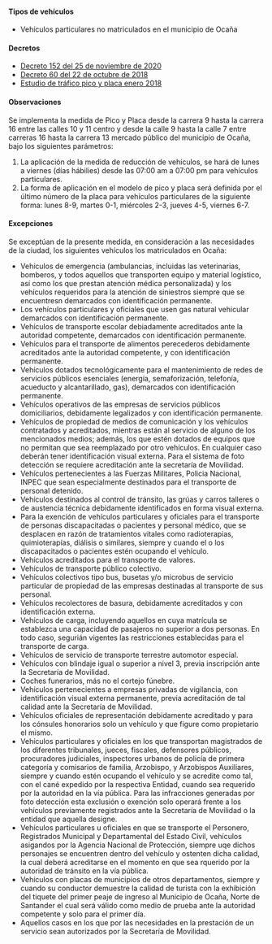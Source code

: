 #### Tipos de vehículos

- Vehículos particulares no matriculados en el municipio de Ocaña

#### Decretos

- [Decreto 152 del 25 de noviembre de 2020](https://ocananortedesantander.micolombiadigital.gov.co/sites/ocananortedesantander/content/files/000824/41171_decreto-152-de-25-de-noviembre-de-2020.pdf)
- [Decreto 60 del 22 de octubre de 2018](https://pyphoy.s3.amazonaws.com/docs/ocana/decreto-60-del-22-de-octubre-de-2018.pdf)
- [Estudio de tráfico pico y placa enero 2018](https://pyphoy.s3.amazonaws.com/docs/ocana/estudio-de-trafico-pico-y-placa-enero-2018.pdf)

#### Observaciones

Se implementa la medida de Pico y Placa desde la carrera 9 hasta la carrera 16 entre las calles 10 y 11 centro y desde la calle 9 hasta la calle 7 entre carreras 16 hasta la carrera 13 mercado público del municipio de Ocaña, bajo los siguientes parámetros:

1. La aplicación de la medida de reducción de vehículos, se hará de lunes a viernes (días hábilies) desde las 07:00 am a 07:00 pm para vehículos particulares.
2. La forma de aplicación en el modelo de pico y placa será definida por el último número de la placa para vehículos particulares de la siguiente forma: lunes 8-9, martes 0-1, miércoles 2-3, jueves 4-5, viernes 6-7.

#### Excepciones

Se exceptúan de la presente medida, en consideración a las necesidades de la ciudad, los siguientes vehículos los matriculados en Ocaña:

- Vehículos de emergencia (ambulancias, incluidas las veterinarias, bomberos, y todos aquellos que transporten equipo y material logístico, así como los que prestan atención médica personalizada) y los vehículos requeridos para la atención de siniestros siempre que se encuentresn demarcados con identificación permanente.
- Los vehículos particulares y oficiales que usen gas natural vehicular demarcados con identificación permanente.
- Vehículos de transporte escolar debiadamente acreditados ante la autoridad competente, demarcados con identificación permanente.
- Vehículos para el transporte de alimentos perecederos debidamente acreditados ante la autoridad competente, y con identificación permanente.
- Vehículos dotados tecnológicamente para el mantenimiento de redes de servicios públicos esenciales (energía, semaforización, telefonía, acueducto y alcantarillado, gas), demarcados con identificación permanente.
- Vehículos operativos de las empresas de servicios públicos domiciliarios, debidamente legalizados y con identificación permanente.
- Vehículos de propiedad de medios de comunicación y los vehículos contratados y acreditados, mientras están al servicio de alguno de los mencionados medios; además, los que estén dotados de equipos que no permitan que sea reemplazado por otro vehículos. En cualquier caso deberán tener identificación visual externa. Para el sistema de foto detección se requiere acreditación ante la secretaría de Movilidad.
- Vehículos pertenecientes a las Fuerzas Militares, Policia Nacional, INPEC que sean especialmente destinados para el transporte de personal detenido.
- Vehículos destinados al control de tránsito, las grúas y carros talleres o de austencia técnica debidamente identificados en forma visual externa.
- Para la exención de vehículos particulares y oficiales para el transporte de personas discapacitadas o pacientes y personal médico, que se desplacen en razón de tratamientos vitales como radioterapias, quimioterapías, diálisis o similares, siempre y cuando el o los discapacitados o pacientes estén ocupando el vehículo.
- Vehículos acreditados para el transporte de valores.
- Vehículos de transporte público colectivo.
- Vehículos colectivos tipo bus, busetas y/o microbus de servicio particular de propiedad de las empresas destinadas al transporte de sus personal.
- Vehículos recolectores de basura, debidamente acreditados y con identificación externa.
- Vehículos de carga, incluyendo aquellos en cuya matrícula se establezca una capacidad de pasajeros no superior a dos personas. En todo caso, segurián vigentes las restricciones establecidas para el transporte de carga.
- Vehículos de servicio de transporte terrestre automotor especial.
- Vehículos con blindaje igual o superior a nivel 3, previa inscripción ante la Secretaría de Movilidad.
- Coches funerarios, más no el cortejo fúnebre.
- Vehículos pertenecientes a empresas privadas de vigilancia, con identificación visual externa permanente, previa acreditación de tal calidad ante la Secretaría de Movilidad.
- Vehículos oficiales de representación debidamente acreditado y para los cónsules honorarios solo un vehículo y que figure como propietario el mismo.
- Vehículos particulares y oficiales en los que transportan magistrados de los diferentes tribunales, jueces, fiscales, defensores públicos, procuradores judiciales, inspectores urbanos de policía de primera categoría y comisarios de familia, Arzobispo, y Arzobispos Auxiliares, siempre y cuando estén ocupando el vehículo y se acredite como tal, con el cané expedido por la respectiva Entidad, cuando sea requerido por la autoridad en la vía pública. Para las infracciones generadas por foto detección esta exclusión o exención solo operará frente a los vehículos previamente registrados ante la Secretaría de Movilidad o la entidad que aquella designe.
- Vehículos particulares u oficiales en que se transporte el Personero, Registrados Municipal y Departamental del Estado Civil, vehículos asigandos por la Agencia Nacional de Protección, siempre uqe dichos personajes se encuentren dentro del vehículo y ostenten dicha calidad, la cual deberá acreditarse en el momento en que sea rquerido por la autoridad de tránsito en la vía pública.
- Vehículos con placas de municipios de otros departamentos, siempre y cuando su conductor demuestre la calidad de turista con la exhibición del tiquete del primer peaje de ingreso al Municipio de Ocaña, Norte de Santander el cual será válido como medio de prueba ante la autoridad competente y solo para el primer día.
- Aquellos casos en los que por las necesidades en la prestación de un servicio sean autorizados por la Secretaría de Movilidad.
